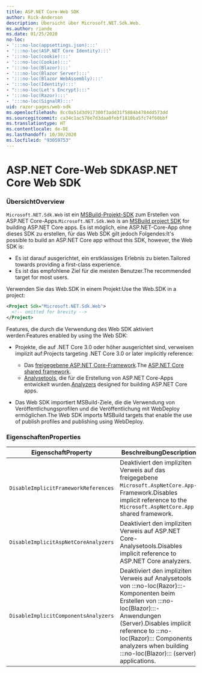 ```yaml
---
title: ASP.NET Core-Web SDK
author: Rick-Anderson
description: Übersicht über Microsoft.NET.Sdk.Web.
ms.author: riande
ms.date: 01/25/2020
no-loc:
- ':::no-loc(appsettings.json):::'
- ':::no-loc(ASP.NET Core Identity):::'
- ':::no-loc(cookie):::'
- ':::no-loc(Cookie):::'
- ':::no-loc(Blazor):::'
- ':::no-loc(Blazor Server):::'
- ':::no-loc(Blazor WebAssembly):::'
- ':::no-loc(Identity):::'
- ":::no-loc(Let's Encrypt):::"
- ':::no-loc(Razor):::'
- ':::no-loc(SignalR):::'
uid: razor-pages/web-sdk
ms.openlocfilehash: 8cc0a51d3d917300f3add31f5884b4784dd573dd
ms.sourcegitcommit: ca34c1ac578e7d3daa0febf1810ba5fc74f60bbf
ms.translationtype: HT
ms.contentlocale: de-DE
ms.lasthandoff: 10/30/2020
ms.locfileid: "93059753"
---
```

# <a name="aspnet-core-web-sdk"></a><span data-ttu-id="f79fd-103">ASP.NET Core-Web SDK</span><span class="sxs-lookup"><span data-stu-id="f79fd-103">ASP.NET Core Web SDK</span></span>

### <a name="overview"></a><span data-ttu-id="f79fd-104">Übersicht</span><span class="sxs-lookup"><span data-stu-id="f79fd-104">Overview</span></span>

<span data-ttu-id="f79fd-105">`Microsoft.NET.Sdk.Web` ist ein [MSBuild-Projekt-SDK](/visualstudio/msbuild/how-to-use-project-sdk) zum Erstellen von ASP.NET Core-Apps.</span><span class="sxs-lookup"><span data-stu-id="f79fd-105">`Microsoft.NET.Sdk.Web` is an [MSBuild project SDK](/visualstudio/msbuild/how-to-use-project-sdk) for building ASP.NET Core apps.</span></span> <span data-ttu-id="f79fd-106">Es ist möglich, eine ASP.NET-Core-App ohne dieses SDK zu erstellen, für das Web SDK gilt jedoch Folgendes:</span><span class="sxs-lookup"><span data-stu-id="f79fd-106">It's possible to build an ASP.NET Core app without this SDK, however, the Web SDK is:</span></span>

* <span data-ttu-id="f79fd-107">Es ist darauf ausgerichtet, ein erstklassiges Erlebnis zu bieten.</span><span class="sxs-lookup"><span data-stu-id="f79fd-107">Tailored towards providing a first-class experience.</span></span>
* <span data-ttu-id="f79fd-108">Es ist das empfohlene Ziel für die meisten Benutzer.</span><span class="sxs-lookup"><span data-stu-id="f79fd-108">The recommended target for most users.</span></span>

<span data-ttu-id="f79fd-109">Verwenden Sie das Web.SDK in einem Projekt:</span><span class="sxs-lookup"><span data-stu-id="f79fd-109">Use the Web.SDK in a project:</span></span>

  ```xml
  <Project Sdk="Microsoft.NET.Sdk.Web">
    <!-- omitted for brevity -->
  </Project>
  ```

<span data-ttu-id="f79fd-110">Features, die durch die Verwendung des Web SDK aktiviert werden:</span><span class="sxs-lookup"><span data-stu-id="f79fd-110">Features enabled by using the Web SDK:</span></span>

* <span data-ttu-id="f79fd-111">Projekte, die auf .NET Core 3.0 oder höher ausgerichtet sind, verweisen implizit auf:</span><span class="sxs-lookup"><span data-stu-id="f79fd-111">Projects targeting .NET Core 3.0 or later implicitly reference:</span></span>

  * <span data-ttu-id="f79fd-112">Das [freigegebene ASP.NET Core-Framework](xref:fundamentals/metapackage-app).</span><span class="sxs-lookup"><span data-stu-id="f79fd-112">The [ASP.NET Core shared framework](xref:fundamentals/metapackage-app).</span></span>
  * <span data-ttu-id="f79fd-113">[Analysetools](/visualstudio/extensibility/getting-started-with-roslyn-analyzers), die für die Erstellung von ASP.NET Core-Apps entwickelt wurden.</span><span class="sxs-lookup"><span data-stu-id="f79fd-113">[Analyzers](/visualstudio/extensibility/getting-started-with-roslyn-analyzers) designed for building ASP.NET Core apps.</span></span>
* <span data-ttu-id="f79fd-114">Das Web SDK importiert MSBuild-Ziele, die die Verwendung von Veröffentlichungsprofilen und die Veröffentlichung mit WebDeploy ermöglichen.</span><span class="sxs-lookup"><span data-stu-id="f79fd-114">The Web SDK imports MSBuild targets that enable the use of publish profiles and publishing using WebDeploy.</span></span>

### <a name="properties"></a><span data-ttu-id="f79fd-115">Eigenschaften</span><span class="sxs-lookup"><span data-stu-id="f79fd-115">Properties</span></span>

| <span data-ttu-id="f79fd-116">Eigenschaft</span><span class="sxs-lookup"><span data-stu-id="f79fd-116">Property</span></span> | <span data-ttu-id="f79fd-117">Beschreibung</span><span class="sxs-lookup"><span data-stu-id="f79fd-117">Description</span></span> |
| -------- | ----------- |
| `DisableImplicitFrameworkReferences` | <span data-ttu-id="f79fd-118">Deaktiviert den impliziten Verweis auf das freigegebene `Microsoft.AspNetCore.App`-Framework.</span><span class="sxs-lookup"><span data-stu-id="f79fd-118">Disables implicit reference to the `Microsoft.AspNetCore.App` shared framework.</span></span> |
| `DisableImplicitAspNetCoreAnalyzers` | <span data-ttu-id="f79fd-119">Deaktiviert den impliziten Verweis auf ASP.NET Core-Analysetools.</span><span class="sxs-lookup"><span data-stu-id="f79fd-119">Disables implicit reference to ASP.NET Core analyzers.</span></span> |
| `DisableImplicitComponentsAnalyzers` | <span data-ttu-id="f79fd-120">Deaktiviert den impliziten Verweis auf Analysetools von :::no-loc(Razor):::-Komponenten beim Erstellen von :::no-loc(Blazor):::-Anwendungen (Server).</span><span class="sxs-lookup"><span data-stu-id="f79fd-120">Disables implicit reference to :::no-loc(Razor)::: Components analyzers when building :::no-loc(Blazor)::: (server) applications.</span></span> |